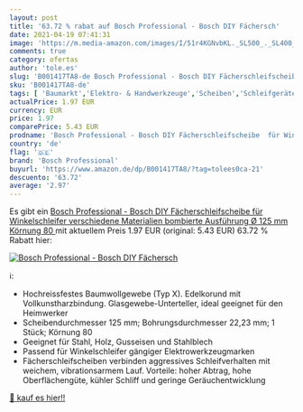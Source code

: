 ```yaml
---
layout: post
title: '63.72 % rabat auf Bosch Professional - Bosch DIY Fächersch'
date: 2021-04-19 07:41:31
image: 'https://m.media-amazon.com/images/I/51r4KGNvbKL._SL500_._SL400_.jpg'
comments: true
category: ofertas
author: 'tole.es'
slug: 'B001417TA8-de Bosch Professional - Bosch DIY Fächerschleifscheibe für...'
sku: 'B001417TA8-de'
tags: [ 'Baumarkt','Elektro- & Handwerkzeuge','Scheiben','Schleifgeräte-Zubehör','Schnellwechselscheiben','Zubehör für Elektrowerkzeuge','bosch professional', ]
actualPrice: 1.97 EUR
currency: EUR
price: 1.97
comparePrice: 5.43 EUR
prodname: 'Bosch Professional - Bosch DIY Fächerschleifscheibe  für Winkelschleifer verschiedene Materialien  bombierte Ausführung  Ø 125 mm  Körnung 80 '
country: 'de'
flag: '🇩🇪'
brand: 'Bosch Professional'
buyurl: 'https://www.amazon.de/dp/B001417TA8/?tag=tolees0ca-21'
descuento: '63.72'
average: '2.97'
---
```


Es gibt ein [Bosch Professional - Bosch DIY Fächerschleifscheibe  für Winkelschleifer verschiedene Materialien  bombierte Ausführung  Ø 125 mm  Körnung 80 ](https://www.amazon.de/dp/B001417TA8/?tag=tolees0ca-21) mit aktuellem Preis 1.97 EUR (original: 5.43 EUR) 63.72 % Rabatt hier:

[![Bosch Professional - Bosch DIY Fächersch](https://m.media-amazon.com/images/I/51r4KGNvbKL._SL500_._SL400_.jpg)](https://www.amazon.de/dp/B001417TA8/?tag=tolees0ca-21)

ℹ️:

- Hochreissfestes Baumwollgewebe (Typ X). Edelkorund mit Vollkunstharzbindung. Glasgewebe-Unterteller, ideal geeignet für den Heimwerker
- Scheibendurchmesser 125 mm; Bohrungsdurchmesser 22,23 mm; 1 Stück; Körnung 80
- Geeignet für Stahl, Holz, Gusseisen und Stahlblech
- Passend für Winkelschleifer gängiger Elektrowerkzeugmarken
- Fächerschleifscheiben verbinden aggressives Schleifverhalten mit weichem, vibrationsarmem Lauf. Vorteile: hoher Abtrag, hohe Oberflächengüte, kühler Schliff und geringe Geräuchentwicklung

[🛒 kauf es hier!!](https://www.amazon.de/dp/B001417TA8/?tag=tolees0ca-21)
